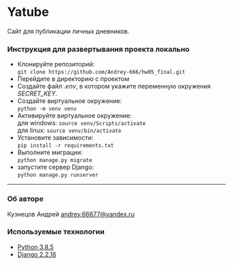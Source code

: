 # Yatube
Сайт для публикации личных дневников.

### Инструкция для развертывания проекта локально
- Клонируйте репозиторий:  
```git clone https://github.com/Andrey-666/hw05_final.git```
- Перейдите в директорию с проектом
- Создайте файл *.env*, в котором укажите переменную окружения *SECRET_KEY*.
- Создайте виртуальное окружение:  
```python -m venv venv```
- Активируйте виртуальное окружение:  
для windows: ```source venv/Scripts/activate```  
для linux: ```source venv/bin/activate```
- Установите зависимости:  
```pip install -r requirements.txt```
- Выполните миграции:  
```python manage.py migrate```
- запустите сервер Django:  
```python manage.py runserver```

***
### Об авторе  
Кузнецов Андрей
<andrey.66677@yandex.ru>

### Используемые технологии 
- [Python 3.8.5](https://www.python.org/)
- [Django 2.2.16](https://www.djangoproject.com/)
